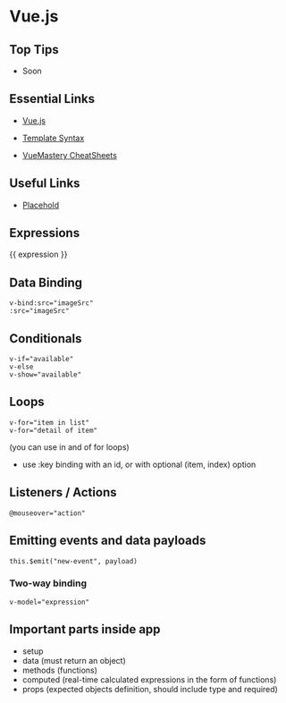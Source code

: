 # Vue.js

## Top Tips

- Soon

## Essential Links

- [Vue.js](https://vuejs.org/)

- [Template Syntax](https://vuejs.org/guide/essentials/template-syntax.html)

- [VueMastery CheatSheets](vuemastery.com/vue-cheat-sheet/)

## Useful Links

- [Placehold](https://placehold.co/)

## Expressions

{{ expression }}

## Data Binding

```vue
v-bind:src="imageSrc"
:src="imageSrc"
```

## Conditionals

```vue
v-if="available"
v-else
v-show="available"
```

## Loops

```vue
v-for="item in list"
v-for="detail of item"
```

(you can use in and of for loops)

- use :key binding with an id, or with optional (item, index) option

## Listeners / Actions

```vue
@mouseover="action"
```

## Emitting events and data payloads

```vue
this.$emit("new-event", payload)
```

### Two-way binding

```vue
v-model="expression"
```

## Important parts inside app

- setup
- data (must return an object)
- methods (functions)
- computed (real-time calculated expressions in the form of functions)
- props (expected objects definition, should include type and required)